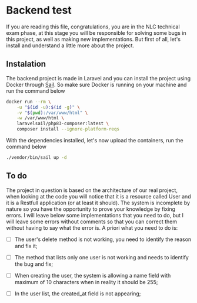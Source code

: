 
# Backend test

If you are reading this file, congratulations, you are in the NLC technical exam phase, at this stage you will be responsible for solving some bugs in this project, as well as making new implementations. But first of all, let's install and understand a little more about the project.

## Instalation

The backend project is made in Laravel and you can install the project using Docker through [Sail](https://laravel.com/docs/11.x/sail). So make sure Docker is running on your machine and run the command below

```bash
docker run --rm \
    -u "$(id -u):$(id -g)" \
    -v "$(pwd):/var/www/html" \
    -w /var/www/html \
    laravelsail/php83-composer:latest \
    composer install --ignore-platform-reqs
```

With the dependencies installed, let's now upload the containers, run the command below

```bash
./vendor/bin/sail up -d
```

## To do 

The project in question is based on the architecture of our real project, when looking at the code you will notice that it is a resource called User and it is a Restfull application (or at least it should). The system is incomplete by nature so you have the opportunity to prove your knowledge by fixing errors. I will leave below some implementations that you need to do, but I will leave some errors without comments so that you can correct them without having to say what the error is. A priori what you need to do is:

- [ ]  The user's delete method is not working, you need to identify the reason and fix it;
- [ ]  The method that lists only one user is not working and needs to identify the bug and fix;
- [ ]  When creating the user, the system is allowing a name field with maximum of 10 characters when in reality it should be 255;
- [ ]  In the user list, the created_at field is not appearing;

